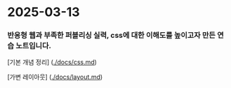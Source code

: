 # 2025-03-13

### 반응형 웹과 부족한 퍼블리싱 실력, css에 대한 이해도를 높이고자 만든 연습 노트입니다.

[기본 개념 정리] ([./docs/css.md](https://github.com/kgccm/csspractice/blob/main/docs/css.md))

[가변 레이아웃] ([./docs/layout.md](https://github.com/kgccm/csspractice/blob/main/docs/layout.md))
